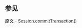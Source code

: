 ## 参见

原文 - [Session.commitTransaction()]( https://docs.mongodb.com/manual/reference/method/Session.commitTransaction/ )


